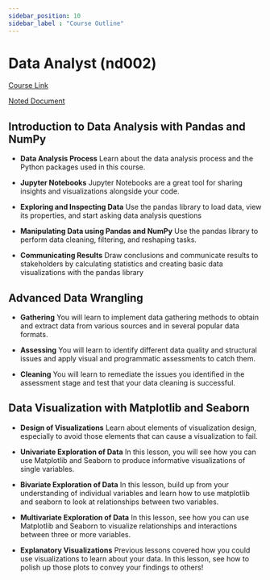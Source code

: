 ```yaml
---
sidebar_position: 10
sidebar_label : "Course Outline"
---
```

# Data Analyst (nd002)

[Course Link](https://www.udacity.com/course/data-analyst-nanodegree--nd002)

[Noted Document](https://link-url-here.org)

## Introduction to Data Analysis with Pandas and NumPy
- **Data Analysis Process**
Learn about the data analysis process and the Python packages used in this course.

- **Jupyter Notebooks**
Jupyter Notebooks are a great tool for sharing insights and visualizations alongside your code.

- **Exploring and Inspecting Data**
Use the pandas library to load data, view its properties, and start asking data analysis questions

- **Manipulating Data using Pandas and NumPy**
Use the pandas library to perform data cleaning, filtering, and reshaping tasks.

- **Communicating Results**
Draw conclusions and communicate results to stakeholders by calculating statistics and creating basic data visualizations with the pandas library

## Advanced Data Wrangling
- **Gathering**
You will learn to implement data gathering methods to obtain and extract data from various sources and in several popular data formats.

- **Assessing**
You will learn to identify different data quality and structural issues and apply visual and programmatic assessments to catch them.

- **Cleaning**
You will learn to remediate the issues you identified in the assessment stage and test that your data cleaning is successful.

## Data Visualization with Matplotlib and Seaborn
- **Design of Visualizations**
Learn about elements of visualization design, especially to avoid those elements that can cause a visualization to fail.

- **Univariate Exploration of Data**
In this lesson, you will see how you can use Matplotlib and Seaborn to produce informative visualizations of single variables.

- **Bivariate Exploration of Data**
In this lesson, build up from your understanding of individual variables and learn how to use matplotlib and seaborn to look at relationships between two variables.

- **Multivariate Exploration of Data**
In this lesson, see how you can use Matplotlib and Seaborn to visualize relationships and interactions between three or more variables.

- **Explanatory Visualizations**
Previous lessons covered how you could use visualizations to learn about your data. In this lesson, see how to polish up those plots to convey your findings to others!


